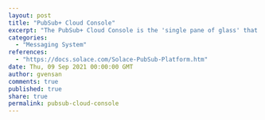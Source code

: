 ```yaml
---
layout: post
title: "PubSub+ Cloud Console"
excerpt: "The PubSub+ Cloud Console is the 'single pane of glass' that gives you access to the PubSub+ Platform—a complete event streaming and management platform.<br/><br/>From one console, you can:<br/>- Deploy and link brokers to form a global, dynamically-routed event mesh<br/>- Monitor event mesh performance<br/>- Define, manage, and govern events"
categories:
  - "Messaging System"
references:
  - "https://docs.solace.com/Solace-PubSub-Platform.htm"
date: Thu, 09 Sep 2021 00:00:00 GMT
author: gvensan
comments: true
published: true
share: true
permalink: pubsub-cloud-console
---
```

